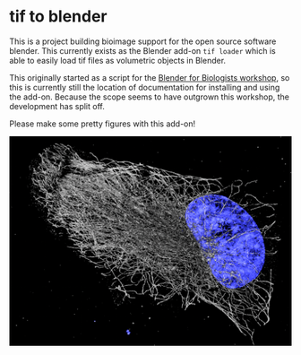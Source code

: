 # tif to blender 
This is a project building bioimage support for the open source software blender. This currently exists as the Blender add-on `tif loader` which is able to easily load tif files as volumetric objects in Blender. 

This originally started as a script for the [Blender for Biologists workshop](https://github.com/oanegros/Blender_for_Biologists_2023), so this is currently still the location of documentation for installing and using the add-on. Because the scope seems to have outgrown this workshop, the development has split off.

Please make some pretty figures with this add-on!

<img src="./figures/pretty.png" width="600"/>
